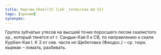 ```yaml
---
title: Киргим-[Кая]({% link _terms/кая.md %})
tags: [ороним]
synonyms:
---
```


Группа зубчатых утесов на высшей точке поросшего лесом скалистого хр., который
тянется от г. Сандык-Кая II к СВ, по направлению к скале Курбан-Кая I. К З от
сев. части нп Щебетовка (Феодос.) – ср. тюрк. кырмак – ломать, разбивать.
